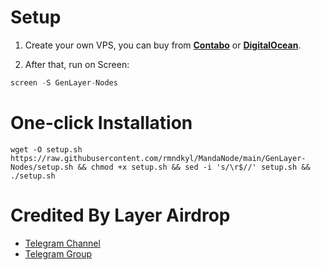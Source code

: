 # Setup
1. Create your own VPS, you can buy from **[Contabo](https://contabo.com/)** or **[DigitalOcean](https://m.do.co/c/5423032133fa)**.

2. After that, run on Screen:
```python
screen -S GenLayer-Nodes
```

# One-click Installation
```shell
wget -O setup.sh https://raw.githubusercontent.com/rmndkyl/MandaNode/main/GenLayer-Nodes/setup.sh && chmod +x setup.sh && sed -i 's/\r$//' setup.sh && ./setup.sh
```

# Credited By Layer Airdrop
 - [Telegram Channel](https://t.me/layerairdrop)
 - [Telegram Group](https://t.me/layerairdropdiskusi)
